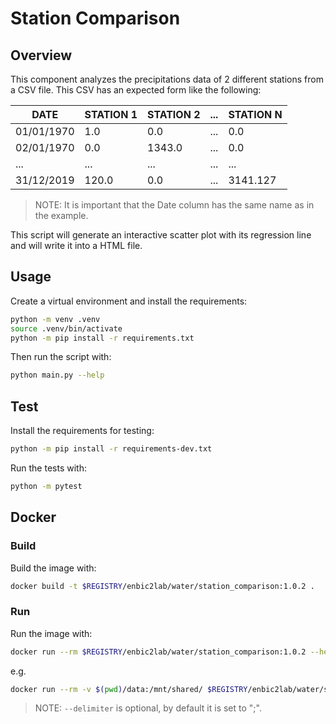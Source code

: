 # Station Comparison

## Overview
This component analyzes the precipitations data of 2 different stations from a CSV file. This CSV has an expected form like the following:

| DATE | STATION 1 | STATION 2 | ... | STATION N |
| ---- | --------- | --------- | --- | --------- |
| 01/01/1970 | 1.0 | 0.0 | ... | 0.0 |
| 02/01/1970 | 0.0 | 1343.0 | ... | 0.0 |
| ... | ... | ... | ... | ... |
| 31/12/2019 | 120.0 | 0.0 | ... | 3141.127 |
> NOTE: It is important that the Date column has the same name as in the example.

This script will generate an interactive scatter plot with its regression line and will write it into a HTML file.

## Usage
Create a virtual environment and install the requirements:

```sh
python -m venv .venv
source .venv/bin/activate
python -m pip install -r requirements.txt
```

Then run the script with:
```sh
python main.py --help
```

## Test
Install the requirements for testing:
```sh
python -m pip install -r requirements-dev.txt
```
Run the tests with:

```sh
python -m pytest
```
## Docker

### Build
Build the image with:

```sh
docker build -t $REGISTRY/enbic2lab/water/station_comparison:1.0.2 .
```

### Run
Run the image with:

```sh
docker run --rm $REGISTRY/enbic2lab/water/station_comparison:1.0.2 --help
```

e.g.
```sh
docker run --rm -v $(pwd)/data:/mnt/shared/ $REGISTRY/enbic2lab/water/station_comparison:1.0.2 --filepath /mnt/shared/precipitations.csv --stationA "STATION 1" --stationB "STATION 2" --delimiter ";"
```
> NOTE: `--delimiter` is optional, by default it is set to ";".